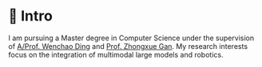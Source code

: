 # 👋 Intro
I am pursuing a Master degree in Computer Science under the supervision of [A/Prof. Wenchao Ding](https://wenchaoding.github.io/) and [Prof. Zhongxue Gan](https://faet.fudan.edu.cn/e4/72/c23898a255090/page.htm). My research interests focus on the integration of multimodal large models and robotics.
